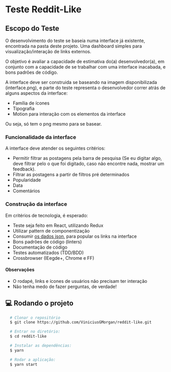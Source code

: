 # Teste Reddit-Like

## Escopo do Teste

O desenvolvimento do teste se baseia numa interface já existente, encontrada na pasta deste projeto. Uma dashboard simples para visualização/interação de links externos.

O objetivo é avaliar a capacidade de estimativa do(a) desenvolvedor(a), em conjunto com a capacidade de se trabalhar com uma interface inacabada, e bons padrões de código.

A interface deve ser construida se baseando na imagem disponibilizada (interface.png), e parte do teste representa o desenvolvedor correr atrás de alguns aspectos da interface:

- Família de ícones
- Tipografia
- Motion para interação com os elementos da interface

Ou seja, só tem o png mesmo para se basear.

### Funcionalidade da interface

A interface deve atender os seguintes critérios:

- Permitir filtrar as postagens pela barra de pesquisa (Se eu digitar algo, deve filtrar pelo o que foi digitado, caso não encontre nada, mostrar um feedback).
- Filtrar as postagens a partir de filtros pré determinados
- Popularidade
- Data
- Comentários

### Construção da interface

Em critérios de tecnologia, é esperado:

- Teste seja feito em React, utilizando Redux
- Utilizar pattern de componentização
- Consumir [os dados json](https://www.mocky.io/v2/5a6bc16631000078341b8b77), para popular os links na interface
- Bons padrões de código (linters)
- Documentação de código
- Testes automatizados (TDD/BDD)
- Crossbrowser (IEegde+, Chrome e FF)

#### Observações

- O rodapé, links e ícones de usuários não precisam ter interação
- Não tenha medo de fazer perguntas, de verdade!

## :computer: Rodando o projeto

```bash
  # Clonar o repositório
  $ git clone https://github.com/ViniciusGMorgan/reddit-like.git

  # Entrar no diretório:
  $ cd reddit-like

  # Instalar as dependências:
  $ yarn

  # Rodar a aplicação:
  $ yarn start
```
